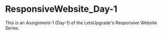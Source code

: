 # ResponsiveWebsite_Day-1

This is an Assignment-1 (Day-1) of the LetsUpgrade's Responsive Website Series.
